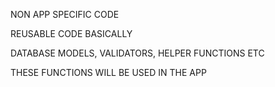 NON APP SPECIFIC CODE

REUSABLE CODE BASICALLY

DATABASE MODELS, VALIDATORS, HELPER FUNCTIONS ETC

THESE FUNCTIONS WILL BE USED IN THE APP